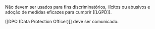 Não devem ser usados para fins discriminatórios, ilícitos ou abusivos e adoção de medidas eficazes para cumprir [[LGPD]].

[[DPO (Data Protection Officer)]] deve ser comunicado.


